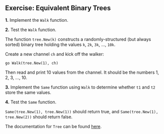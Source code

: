 ## Exercise: Equivalent Binary Trees

**1.** Implement the `Walk` function.

**2.** Test the `Walk` function.

The function `tree.New(k)` constructs a randomly-structured (but always sorted) binary tree holding the values `k`, `2k`, `3k`, ..., `10k`.

Create a new channel `ch` and kick off the walker:

```
go Walk(tree.New(1), ch)
```

Then read and print 10 values from the channel. It should be the numbers 1, 2, 3, ..., 10.

**3.** Implement the `Same` function using `Walk` to determine whether `t1` and `t2` store the same values.

**4.** Test the `Same` function.

`Same(tree.New(1), tree.New(1))` should return true, and `Same(tree.New(1), tree.New(2))` should return false.

The documentation for `Tree` can be found [here](https://godoc.org/golang.org/x/tour/tree#Tree).